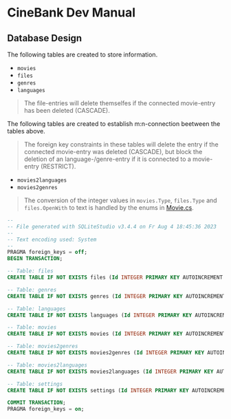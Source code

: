 # CineBank Dev Manual

## Database Design

The following tables are created to store information.

- `movies`
- `files`
- `genres`
- `languages`

> The file-entries will delete themselfes if the connected movie-entry has been deleted (CASCADE).

The following tables are created to establish m:n-connection beetween the tables above.

> The foreign key constraints in these tables will delete the entry if the connected movie-entry was deleted (CASCADE), but block the deletion of an language-/genre-entry if it is connected to a movie-entry (RESTRICT).

- `movies2languages`
- `movies2genres`

> The conversion of the integer values in `movies.Type`, `files.Type` and `files.OpenWith` to text is handled by the enums in [Movie.cs](CineBank/Classes/Movie.cs).

```SQL
--
-- File generated with SQLiteStudio v3.4.4 on Fr Aug 4 18:45:36 2023
--
-- Text encoding used: System
--
PRAGMA foreign_keys = off;
BEGIN TRANSACTION;

-- Table: files
CREATE TABLE IF NOT EXISTS files (Id INTEGER PRIMARY KEY AUTOINCREMENT UNIQUE NOT NULL, Movie INTEGER REFERENCES movies (Id) ON DELETE CASCADE NOT NULL, Type INTEGER NOT NULL, Open INTEGER NOT NULL, Path TEXT NOT NULL UNIQUE);

-- Table: genres
CREATE TABLE IF NOT EXISTS genres (Id INTEGER PRIMARY KEY AUTOINCREMENT UNIQUE NOT NULL, Name TEXT (25) UNIQUE NOT NULL);

-- Table: languages
CREATE TABLE IF NOT EXISTS languages (Id INTEGER PRIMARY KEY AUTOINCREMENT UNIQUE NOT NULL, Name TEXT (10) UNIQUE NOT NULL);

-- Table: movies
CREATE TABLE IF NOT EXISTS movies (Id INTEGER PRIMARY KEY AUTOINCREMENT UNIQUE NOT NULL, Title TEXT (255) UNIQUE NOT NULL, Description TEXT NOT NULL, Duration TEXT (10) NOT NULL, Type INTEGER NOT NULL, Released TEXT (10), Cast TEXT, Director TEXT, Score TEXT, MaxResolution TEXT (10));

-- Table: movies2genres
CREATE TABLE IF NOT EXISTS movies2genres (Id INTEGER PRIMARY KEY AUTOINCREMENT UNIQUE NOT NULL, Genre INTEGER REFERENCES genres (Id) ON DELETE RESTRICT NOT NULL, Movie INTEGER REFERENCES movies (id) ON DELETE CASCADE NOT NULL);

-- Table: movies2languages
CREATE TABLE IF NOT EXISTS movies2languages (Id INTEGER PRIMARY KEY AUTOINCREMENT UNIQUE NOT NULL, Language INTEGER REFERENCES languages (Id) ON DELETE RESTRICT NOT NULL, Movie INTEGER REFERENCES movies (id) ON DELETE CASCADE NOT NULL, Type TEXT (1) NOT NULL);

-- Table: settings
CREATE TABLE IF NOT EXISTS settings (Id INTEGER PRIMARY KEY AUTOINCREMENT UNIQUE NOT NULL, Key TEXT (25) UNIQUE NOT NULL, Value TEXT NOT NULL);

COMMIT TRANSACTION;
PRAGMA foreign_keys = on;
```
